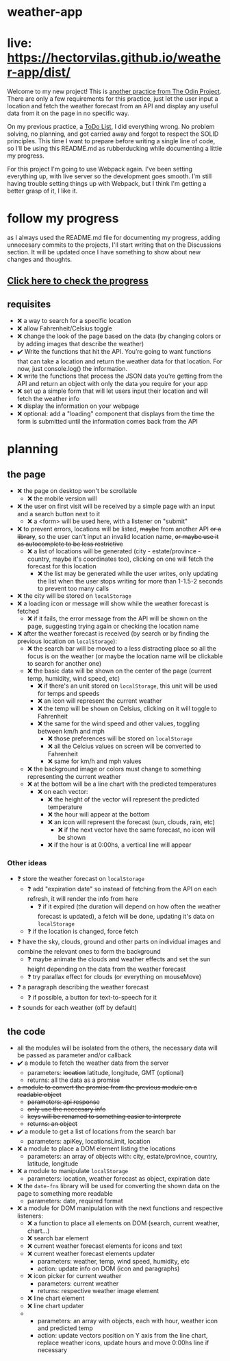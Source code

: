 # weather-app
# live: https://hectorvilas.github.io/weather-app/dist/

Welcome to my new project! This is [another practice from The Odin Project](https://www.theodinproject.com/lessons/node-path-javascript-weather-app). There are only a few requirements for this practice, just let the user input a location and fetch the weather forecast from an API and display any useful data from it on the page in no specific way.

On my previous practice, a [ToDo List](https://github.com/HectorVilas/todo-list), I did everything wrong. No problem solving, no planning, and got carried away and forgot to respect the SOLID principles. This time I want to prepare before writing a single line of code, so I'll be using this README.md as rubberducking while documenting a little my progress.

For this project I'm going to use Webpack again. I've been setting everything up, with live server so the development goes smooth. I'm still having trouble setting things up with Webpack, but I think I'm getting a better grasp of it, I like it.

# follow my progress
as I always used the README.md file for documenting my progress, adding unnecesary commits to the projects, I'll start writing that on the Discussions section. It will be updated once I have something to show about new changes and thoughts.

## [Click here to check the progress](https://github.com/HectorVilas/weather-app/discussions/1)

<!-- ❌ ✔️ ⭕ ❓ -->

## requisites
- ❌ a way to search for a specific location
- ❌ allow Fahrenheit/Celsius toggle
- ❌ change the look of the page based on the data (by changing colors or by adding images that describe the weather)
- ✔️ Write the functions that hit the API. You’re going to want functions that can take a location and return the weather data for that location. For now, just console.log() the information.
- ❌ write the functions that process the JSON data you’re getting from the API and return an object with only the data you require for your app
- ❌ set up a simple form that will let users input their location and will fetch the weather info
- ❌ display the information on your webpage
- ❌ optional: add a "loading" component that displays from the time the form is submitted until the information comes back from the API

# planning

## the page
- ❌ the page on desktop won't be scrollable
  - ❌ the mobile version will
- ❌ the user on first visit will be received by a simple page with an input and a search button next to it
  - ❌ a \<form> will be used here, with a listener on "submit"
- ❌ to prevent errors, locations will be listed, ~~maybe~~ from another API ~~or a library~~, so the user can't input an invalid location name, ~~or maybe use it as autocomplete to be less restrictive~~
  - ❌ a list of locations will be generated (city - estate/province - country, maybe it's coordinates too), clicking on one will fetch the forecast for this location
    - ❌ the list may be generated while the user writes, only updating the list when the user stops writing for more than 1-1.5-2 seconds to prevent too many calls
- ❌ the city will be stored on `localStorage`
- ❌ a loading icon or message will show while the weather forecast is fetched
  - ❌ if it fails, the error message from the API will be shown on the page, suggesting trying again or checking the location name
- ❌ after the weather forecast is received (by search or by finding the previous location on `localStorage`):
  - ❌ the search bar will be moved to a less distracting place so all the focus is on the weather (or maybe the location name will be clickable to search for another one)
  - ❌ the basic data will be shown on the center of the page (current temp, humidity, wind speed, etc)
    - ❌ if there's an unit stored on `localStorage`, this unit will be used for temps and speeds
    - ❌ an icon will represent the current weather
    - ❌ the temp will be shown on Celsius, clicking on it will toggle to Fahrenheit
    - ❌ the same for the wind speed and other values, toggling between km/h and mph
      - ❌ those preferences will be stored on `localStorage`
      - ❌ all the Celcius values on screen will be converted to Fahrenheit
      - ❌ same for km/h and mph values
  - ❌ the background image or colors must change to something representing the current weather
  - ❌ at the bottom will be a line chart with the predicted temperatures
    - ❌ on each vector:
      - ❌ the height of the vector will represent the predicted temperature
      - ❌ the hour will appear at the bottom
      - ❌ an icon will represent the forecast (sun, clouds, rain, etc)
        - ❌ if the next vector have the same forecast, no icon will be shown
      - ❌ if the hour is at 0:00hs, a vertical line will appear

### Other ideas
- ❓ store the weather forecast on `localStorage`
  - ❓ add "expiration date" so instead of fetching from the API on each refresh, it will render the info from here
    - ❓ if it expired (the duration will depend on how often the weather forecast is updated), a fetch will be done, updating it's data on `localStorage`
  - ❓ if the location is changed, force fetch
- ❓ have the sky, clouds, ground and other parts on individual images and combine the relevant ones to form the background
  - ❓ maybe animate the clouds and weather effects and set the sun height depending on the data from the weather forecast
  - ❓ try parallax effect for clouds (or everything on mouseMove)
- ❓ a paragraph describing the weather forecast
  - ❓ if possible, a button for text-to-speech for it
- ❓ sounds for each weather (off by default)

## the code
- all the modules will be isolated from the others, the necessary data will be passed as parameter and/or callback
- ✔️ a module to fetch the weather data from the server
  - parameters: ~~location~~ latitude, longitude, GMT (optional)
  - returns: all the data as a promise
- ~~a module to convert the promise from the previous module on a readable object~~
  - ~~parameters: api response~~
  - ~~only use the neccesary info~~
  - ~~keys will be renamed to something easier to interprete~~
  - ~~returns: an object~~
- ✔️ a module to get a list of locations from the search bar
  - parameters: apiKey, locationsLimit, location
- ❌ a module to place a DOM element listing the locations
  - parameters: an array of objects with: city, estate/province, country, latitude, longitude
- ❌ a module to manipulate `localStorage`
  - parameters: location, weather forecast as object, expiration date
- ❌ the `date-fns` library will be used for converting the shown data on the page to something more readable
  - parameters: date, required format
- ❌ a module for DOM manipulation with the next functions and respective listeners:
  - ❌ a function to place all elements on DOM (search, current weather, chart...)
  - ❌ search bar element
  - ❌ current weather forecast elements for icons and text
  - ❌ current weather forecast elements updater
    - parameters: weather, temp, wind speed, humidity, etc
    - action: update info on DOM (icon and paragraphs)
  - ❌ icon picker for current weather
    - parameters: current weather
    - returns: respective weather image element
  - ❌ line chart element
  - ❌ line chart updater
  - - parameters: an array with objects, each with hour, weather icon and predicted temp
    - action: update vectors position on Y axis from the line chart, replace weather icons, update hours and move 0:00hs line if necessary
